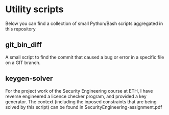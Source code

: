# Utility scripts

Below you can find a collection of small Python/Bash scripts aggregated in this repository

## git_bin_diff
A small script to find the commit that caused a bug or error in a specific file on a GIT branch.

## keygen-solver
For the project work of the Security Engineering course at ETH, I have reverse engineered a licence checker program, and provided a key generator. The context (including the inposed constraints that are being solved by this script) can be found in SecurityEngineering-assignment.pdf
